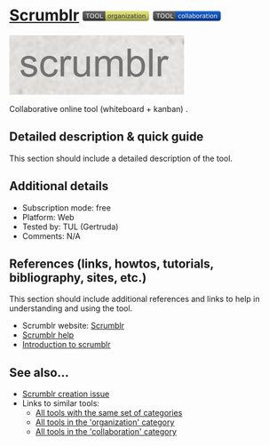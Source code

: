 # [Scrumblr](http://www.scrumblr.ca/)  [<img src="images/organization.png" align="bottom">](https://github.com/e-CLOSE/Toolbox/issues?q=label%3A01_TOOL+label%3Aorganization) [<img src="images/collaboration.png" align="bottom">](https://github.com/e-CLOSE/Toolbox/issues?q=label%3A01_TOOL+label%3Acollaboration)

![Scrumblr Logo](images/logoScrublr.PNG)

Collaborative online tool (whiteboard + kanban) .


## Detailed description & quick guide

This section should include a detailed description of the tool.


## Additional details

- Subscription mode: free
- Platform: Web
- Tested by: TUL (Gertruda)
- Comments: N/A


## References (links, howtos, tutorials, bibliography, sites, etc.)

This section should include additional references and links to help in
understanding and using the tool.

- Scrumblr website: [Scrumblr](http://www.scrumblr.ca/)
- [Scrumblr help](https://scrumblr.tawk.help/)
- [Introduction to scrumblr](https://www.tvagile.com/2011/10/10/introduction-to-scrumblr/)


## See also...

- [Scrumblr creation issue](https://github.com/e-CLOSE/Toolbox/issues/156)
- Links to similar tools:
  - [All tools with the same set of categories](https://github.com/e-CLOSE/Toolbox/issues?q=label%3A01_TOOL+label%3Acollaboration)
  - [All tools in the 'organization' category](https://github.com/e-CLOSE/Toolbox/issues?q=label%3A01_TOOL+label%3Aorganization)
  - [All tools in the 'collaboration' category](https://github.com/e-CLOSE/Toolbox/issues?q=label%3A01_TOOL+label%3Acollaboration)
